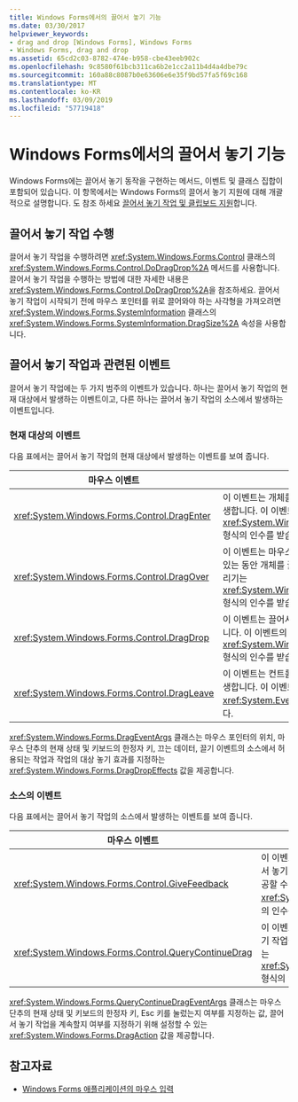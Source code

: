 ```yaml
---
title: Windows Forms에서의 끌어서 놓기 기능
ms.date: 03/30/2017
helpviewer_keywords:
- drag and drop [Windows Forms], Windows Forms
- Windows Forms, drag and drop
ms.assetid: 65cd2c03-8782-474e-b958-cbe43eeb902c
ms.openlocfilehash: 9c8580f61bcb311ca6b2e1cc2a11b4d4a4dbe79c
ms.sourcegitcommit: 160a88c8087b0e63606e6e35f9bd57fa5f69c168
ms.translationtype: MT
ms.contentlocale: ko-KR
ms.lasthandoff: 03/09/2019
ms.locfileid: "57719418"
---
```

# <a name="drag-and-drop-functionality-in-windows-forms"></a>Windows Forms에서의 끌어서 놓기 기능
Windows Forms에는 끌어서 놓기 동작을 구현하는 메서드, 이벤트 및 클래스 집합이 포함되어 있습니다. 이 항목에서는 Windows Forms의 끌어서 놓기 지원에 대해 개괄적으로 설명합니다.  도 참조 하세요 [끌어서 놓기 작업 및 클립보드 지원](./advanced/drag-and-drop-operations-and-clipboard-support.md)합니다.  
  
## <a name="performing-drag-and-drop-operations"></a>끌어서 놓기 작업 수행  
 끌어서 놓기 작업을 수행하려면 <xref:System.Windows.Forms.Control> 클래스의 <xref:System.Windows.Forms.Control.DoDragDrop%2A> 메서드를 사용합니다. 끌어서 놓기 작업을 수행하는 방법에 대한 자세한 내용은 <xref:System.Windows.Forms.Control.DoDragDrop%2A>을 참조하세요. 끌어서 놓기 작업이 시작되기 전에 마우스 포인터를 위로 끌어와야 하는 사각형을 가져오려면 <xref:System.Windows.Forms.SystemInformation> 클래스의 <xref:System.Windows.Forms.SystemInformation.DragSize%2A> 속성을 사용합니다.  
  
## <a name="events-related-to-drag-and-drop-operations"></a>끌어서 놓기 작업과 관련된 이벤트  
 끌어서 놓기 작업에는 두 가지 범주의 이벤트가 있습니다. 하나는 끌어서 놓기 작업의 현재 대상에서 발생하는 이벤트이고, 다른 하나는 끌어서 놓기 작업의 소스에서 발생하는 이벤트입니다.  
  
### <a name="events-on-the-current-target"></a>현재 대상의 이벤트  
 다음 표에서는 끌어서 놓기 작업의 현재 대상에서 발생하는 이벤트를 보여 줍니다.  
  
|마우스 이벤트|설명|  
|-----------------|-----------------|  
|<xref:System.Windows.Forms.Control.DragEnter>|이 이벤트는 개체를 컨트롤의 범위로 끌어올 때 발생합니다. 이 이벤트의 처리기는 <xref:System.Windows.Forms.DragEventArgs> 형식의 인수를 받습니다.|  
|<xref:System.Windows.Forms.Control.DragOver>|이 이벤트는 마우스 포인터가 컨트롤의 범위 내에 있는 동안 개체를 끌 때 발생합니다. 이 이벤트의 처리기는 <xref:System.Windows.Forms.DragEventArgs> 형식의 인수를 받습니다.|  
|<xref:System.Windows.Forms.Control.DragDrop>|이 이벤트는 끌어서 놓기 작업이 완료될 때 발생합니다. 이 이벤트의 처리기는 <xref:System.Windows.Forms.DragEventArgs> 형식의 인수를 받습니다.|  
|<xref:System.Windows.Forms.Control.DragLeave>|이 이벤트는 컨트롤의 범위 밖으로 개체를 끌 때 발생합니다. 이 이벤트의 처리기는 <xref:System.EventArgs> 형식의 인수를 받습니다.|  
  
 <xref:System.Windows.Forms.DragEventArgs> 클래스는 마우스 포인터의 위치, 마우스 단추의 현재 상태 및 키보드의 한정자 키, 끄는 데이터, 끌기 이벤트의 소스에서 허용되는 작업과 작업의 대상 놓기 효과를 지정하는 <xref:System.Windows.Forms.DragDropEffects> 값을 제공합니다.  
  
### <a name="events-on-the-source"></a>소스의 이벤트  
 다음 표에서는 끌어서 놓기 작업의 소스에서 발생하는 이벤트를 보여 줍니다.  
  
|마우스 이벤트|설명|  
|-----------------|-----------------|  
|<xref:System.Windows.Forms.Control.GiveFeedback>|이 이벤트는 끌기 작업 중에 발생합니다. 마우스 포인터 변경 등 끌어서 놓기 작업이 발생하고 있음을 알리는 시각 신호를 사용자에게 제공할 수 있습니다. 이 이벤트의 처리기는 <xref:System.Windows.Forms.GiveFeedbackEventArgs> 형식의 인수를 받습니다.|  
|<xref:System.Windows.Forms.Control.QueryContinueDrag>|이 이벤트는 끌어서 놓기 작업 중에 발생하며 끌기 소스가 끌어서 놓기 작업을 취소해야 할지를 결정하도록 합니다. 이 이벤트의 처리기는 <xref:System.Windows.Forms.QueryContinueDragEventArgs> 형식의 인수를 받습니다.|  
  
 
  <xref:System.Windows.Forms.QueryContinueDragEventArgs> 클래스는 마우스 단추의 현재 상태 및 키보드의 한정자 키, Esc 키를 눌렀는지 여부를 지정하는 값, 끌어서 놓기 작업을 계속할지 여부를 지정하기 위해 설정할 수 있는 <xref:System.Windows.Forms.DragAction> 값을 제공합니다.  
  
## <a name="see-also"></a>참고자료
- [Windows Forms 애플리케이션의 마우스 입력](mouse-input-in-a-windows-forms-application.md)
